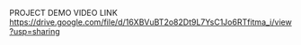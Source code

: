 PROJECT DEMO VIDEO LINK
https://drive.google.com/file/d/16XBVuBT2o82Dt9L7YsC1Jo6RTfitma_i/view?usp=sharing
